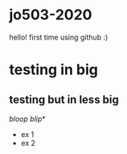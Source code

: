# jo503-2020
hello! first time using github :)

# testing in big
## testing but in less big

*bloop*
*blip**
* ex 1
* ex 2
